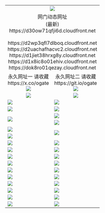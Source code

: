 ﻿<table>
  <tr></tr>
  <tr><td colspan=2 align=center><img src="https://d30ow71qfji6d.cloudfront.net/Up/oGate.jpg" /></td></tr>
  <tr><td colspan=2 align=center>网门动态网址<br/>(最新)
<br>https://d30ow71qfji6d.cloudfront.net
<br/>
<br>https://d2wp3qfl7dlboq.cloudfront.net
<br>https://d2uachafhacvc2.cloudfront.net
<br>https://d1jiet38hrxg8y.cloudfront.net
<br>https://d1x8ic8o01ehiv.cloudfront.net
<br>https://dok8ro01qezay.cloudfront.net
    </td>
  </tr>
  <tr>
    <td align=center>永久网址一 请收藏<br/>https://x.co/ogate<br><a href="https://d30ow71qfji6d.cloudfront.net/Up/0WMGDL1.png"><img src="https://d30ow71qfji6d.cloudfront.net/Up/0WMGD1.png" /></a></td>
    <td align=center>永久网址二 请收藏<br/>https://git.io/ogate<br><a href="https://d30ow71qfji6d.cloudfront.net/Up/0WMGDL2.png"><img src="https://d30ow71qfji6d.cloudfront.net/Up/0WMGD2.png" /></a></td>
  </tr>
  <tr>
    <td align=center><a href="https://d30ow71qfji6d.cloudfront.net/?from=github"><img src="https://d30ow71qfji6d.cloudfront.net/Up/0WMPG.jpg" /></a></td>
    <td align=center><a href="https://d30ow71qfji6d.cloudfront.net/ogUP.aspx?name=0oGate.apk&from=github"><img src="https://d30ow71qfji6d.cloudfront.net/Up/0WMAZ.jpg" /></a></td>
  </tr>
  <tr>
    <td><a href="https://d30ow71qfji6d.cloudfront.net/oNote.aspx?id=oGate&from=github" target="_blank"><img src="https://d30ow71qfji6d.cloudfront.net/Up/0WCYY.jpg" /></a></td>
    <td><a href="https://d30ow71qfji6d.cloudfront.net/oNote.aspx?id=oNote&from=github" target="_blank"><img src="https://d30ow71qfji6d.cloudfront.net/Up/0WZTT.jpg" /></a></td>
  </tr>
  <tr>
    <td><a href="https://d30ow71qfji6d.cloudfront.net/ogDY.aspx?from=github" target="_blank"><img src="https://d30ow71qfji6d.cloudfront.net/Up/DY.jpg"/></a></td>
    <td><a href="https://d30ow71qfji6d.cloudfront.net/ogST.aspx?from=github" target="_blank"><img src="https://d30ow71qfji6d.cloudfront.net/Up/ST.jpg"/></a></td>
  </tr>
  <tr>
    <td rowspan=2><a href="https://d30ow71qfji6d.cloudfront.net/ogUP.aspx?name=WJ.mp4&from=github" target="_blank"><img src="https://d30ow71qfji6d.cloudfront.net/Up/WJ.jpg" /></a></td>
    <td><a href="https://d30ow71qfji6d.cloudfront.net/ogUP.aspx?name=DKC.mp4&count=17&from=github" target="_blank"><img src="https://d30ow71qfji6d.cloudfront.net/Up/DKC.jpg" /></a></td> 
  </tr>
  <tr>
    <td><a href="https://d30ow71qfji6d.cloudfront.net/ogUP.aspx?name=LRWS.mp4&count=6B:16,5A:10,5B:35,4A:14,4B:19,3A:10,3B:26,2A:16,2B:21,1A:23,1B:29&from=github" target="_blank"><img src="https://d30ow71qfji6d.cloudfront.net/Up/LRWS.jpg" /></a></td>
  </tr>
  <tr>
    <td><a href="https://d30ow71qfji6d.cloudfront.net/ogUP.aspx?name=JQR.mp4&count=2&from=github" target="_blank"><img src="https://d30ow71qfji6d.cloudfront.net/Up/JQR.jpg" /></a></td>   
    <td rowspan=2><a href="https://d30ow71qfji6d.cloudfront.net/ogUP.aspx?name=JP.mp4&count=9&from=github" target="_blank"><img src="https://d30ow71qfji6d.cloudfront.net/Up/JP.jpg" /></td>
  </tr>
  <tr>
    <td><a href="https://d30ow71qfji6d.cloudfront.net/ogUP.aspx?name=ZSJ.mp4&count=16&from=github" target="_blank"><img src="https://d30ow71qfji6d.cloudfront.net/Up/ZSJ.jpg" /></a></td>
  </tr>
  <tr>
    <td><a href="https://d30ow71qfji6d.cloudfront.net/ogUP.aspx?name=SSZJ.mp4&count=7&current=2&from=github" target="_blank"><img src="https://d30ow71qfji6d.cloudfront.net/Up/SSZJ.jpg" /></a></td>
    <td><a href="https://d30ow71qfji6d.cloudfront.net/ogUP.aspx?name=WH.mp4&from=github" target="_blank"><img src="https://d30ow71qfji6d.cloudfront.net/Up/WH.jpg" /></a></td>
  </tr>
  <tr>
    <td><a href="https://d30ow71qfji6d.cloudfront.net/ogUP.aspx?name=3XZM.mp4&from=github" target="_blank"><img src="https://d30ow71qfji6d.cloudfront.net/Up/3XZM0.jpg" /></a></td>
    <td><a href="https://d30ow71qfji6d.cloudfront.net/ogUP.aspx?name=TRHY.mp4&from=github" target="_blank"><img src="https://d30ow71qfji6d.cloudfront.net/Up/TRHY.jpg" /></a></td>
  </tr>
  <tr>
    <td><a href="https://d30ow71qfji6d.cloudfront.net/ogUP.aspx?name=4SQQ.mp4&count=06:14&current=06:14&from=github" target="_blank"><img src="https://d30ow71qfji6d.cloudfront.net/Up/4SQQ0.jpg" /></a></td>
    <td><a href="https://d30ow71qfji6d.cloudfront.net/ogUP.aspx?name=4SHQ.mp4&count=06:14&current=06:14&from=github" target="_blank"><img src="https://d30ow71qfji6d.cloudfront.net/Up/4SHQ0.jpg" /></a></td>
  </tr>
  <tr>
    <td><a href="https://d30ow71qfji6d.cloudfront.net/ogUP.aspx?name=4SZG.mp4&count=06:16&current=06:16&from=github" target="_blank"><img src="https://d30ow71qfji6d.cloudfront.net/Up/4SZG0.jpg" /></a></td>
    <td><a href="https://d30ow71qfji6d.cloudfront.net/ogUP.aspx?name=4SDJ.mp4&count=06:24&current=06:23&from=github" target="_blank"><img src="https://d30ow71qfji6d.cloudfront.net/Up/4SDJ0.jpg" /></a></td>
  </tr>
  <tr>
    <td><a href="https://d30ow71qfji6d.cloudfront.net/onUP.aspx?name=https://x.co/dtw99&from=github" target="_blank"><img src="https://d30ow71qfji6d.cloudfront.net/Up/0DTW.jpg"/></a></td>
    <td><a href="https://d30ow71qfji6d.cloudfront.net/onUP.aspx?name=https://d2ao90bsskjq20.cloudfront.net/acenter/&from=github" target="_blank"><img src="https://d30ow71qfji6d.cloudfront.net/Up/0TDW.jpg" /></a></td>
  </tr>
  <tr>
    <td><a href="https://d30ow71qfji6d.cloudfront.net/onUP.aspx?name=https://d3qz7yth5i2rae.cloudfront.net/gb/nsc413.htm&from=github" target="_blank"><img src="https://d30ow71qfji6d.cloudfront.net/Up/0DJY.jpg" /></a></td>
    <td><a href="https://d30ow71qfji6d.cloudfront.net/onUP.aspx?name=https://dgocdxv5343dc.cloudfront.net/xtr/gb/prog204.html&from=github" target="_blank"><img src="https://d30ow71qfji6d.cloudfront.net/Up/0XTR.jpg" /></a></td>
  </tr>
  <tr>
    <td><a href="https://d30ow71qfji6d.cloudfront.net/onUP.aspx?name=https://d7203y8eitivv.cloudfront.net&from=github" target="_blank"><img src="https://d30ow71qfji6d.cloudfront.net/Up/0MHW.jpg" /></a></td>
    <td><a href="https://d30ow71qfji6d.cloudfront.net/onUP.aspx?name=https://d38z1xzg5vtneh.cloudfront.net&from=github" target="_blank"><img src="https://d30ow71qfji6d.cloudfront.net/Up/0ZJW.jpg" /></a></td>
  </tr>
  <tr>
    <td><a href="https://d30ow71qfji6d.cloudfront.net/ogUP.aspx?name=FG.zip&from=github" target="_blank"><img src="https://d30ow71qfji6d.cloudfront.net/Up/FG.jpg" /></a></td>
    <td><a href="https://d30ow71qfji6d.cloudfront.net/ogUP.aspx?name=FGA.apk&from=github" target="_blank"><img src="https://d30ow71qfji6d.cloudfront.net/Up/FGA.jpg" /></a></td>
  </tr>
  <tr>
    <td><a href="https://d30ow71qfji6d.cloudfront.net/ogUP.aspx?name=U.zip&from=github" target="_blank"><img src="https://d30ow71qfji6d.cloudfront.net/Up/U.jpg" /></a></td>
    <td><a href="https://d30ow71qfji6d.cloudfront.net/ogUP.aspx?name=UA.apk&from=github" target="_blank"><img src="https://d30ow71qfji6d.cloudfront.net/Up/UA.jpg" /></a></td>
  </tr>
  <tr>
    <td><a href="https://d30ow71qfji6d.cloudfront.net/ogUP.aspx?name=0iPPOTV.zip&from=github" target="_blank"><img src="https://d30ow71qfji6d.cloudfront.net/Up/0iPPOTV.jpg" /></a></td>
    <td><a href="https://d30ow71qfji6d.cloudfront.net/ogUP.aspx?name=0iNTD.apk&from=github" target="_blank"><img src="https://d30ow71qfji6d.cloudfront.net/Up/0iNTD.jpg" /></a></td>
  </tr>
</table>
